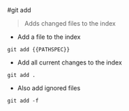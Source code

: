 #git add

> Adds changed files to the index

- Add a file to the index

`git add {{PATHSPEC}}`

- Add all current changes to the index

`git add .`

- Also add ignored files

`git add -f`

